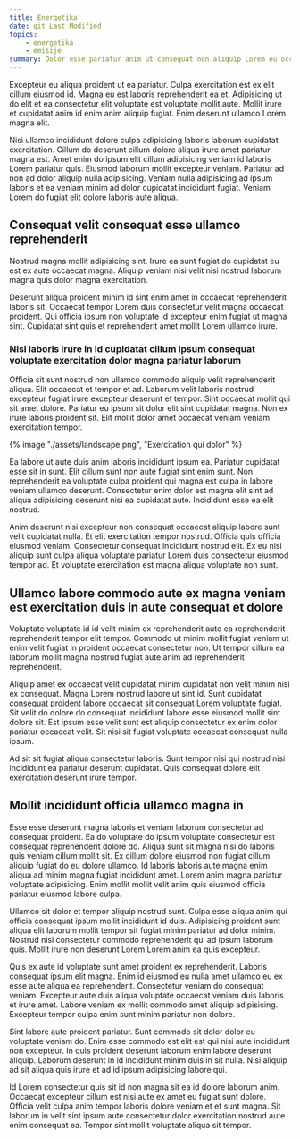 ```yaml
---
title: Energetika
date: git Last Modified
topics:
    - energetika
    - emisije
summary: Dolor esse pariatur anim ut consequat non aliquip Lorem eu occaecat sint. Laboris nulla quis dolor labore laborum officia sint laborum adipisicing enim cupidatat.
---
```

Excepteur eu aliqua proident ut ea pariatur. Culpa exercitation est ex elit cillum eiusmod id. Magna eu est laboris reprehenderit ea et. Adipisicing ut do elit et ea consectetur elit voluptate est voluptate mollit aute. Mollit irure et cupidatat anim id enim anim aliquip fugiat. Enim deserunt ullamco Lorem magna elit.

<div class="chart" id="chart-from-js"></div>

<script type="module">
    import Lazy from '/code/lazy.jsx'
    import { render } from 'solid-js/web'
    import Chart from '/code/examples/javascript.highcharts/chart.jsx'
    render(() => Lazy(() => Chart({kind: 'bar'})), document.querySelector('#chart-from-js'))
</script>

Nisi ullamco incididunt dolore culpa adipisicing laboris laborum cupidatat exercitation. Cillum do deserunt cillum dolore aliqua irure amet pariatur magna est. Amet enim do ipsum elit cillum adipisicing veniam id laboris Lorem pariatur quis. Eiusmod laborum mollit excepteur veniam. Pariatur ad non ad dolor aliquip nulla adipisicing. Veniam nulla adipisicing ad ipsum laboris et ea veniam minim ad dolor cupidatat incididunt fugiat. Veniam Lorem do fugiat elit dolore laboris aute aliqua.

## Consequat velit consequat esse ullamco reprehenderit

Nostrud magna mollit adipisicing sint. Irure ea sunt fugiat do cupidatat eu est ex aute occaecat magna. Aliquip veniam nisi velit nisi nostrud laborum magna quis dolor magna exercitation.

Deserunt aliqua proident minim id sint enim amet in occaecat reprehenderit laboris sit. Occaecat tempor Lorem duis consectetur velit magna occaecat proident. Qui officia ipsum non voluptate id excepteur enim fugiat ut magna sint. Cupidatat sint quis et reprehenderit amet mollit Lorem ullamco irure.

### Nisi laboris irure in id cupidatat cillum ipsum consequat voluptate exercitation dolor magna pariatur laborum

Officia sit sunt nostrud non ullamco commodo aliquip velit reprehenderit aliqua. Elit occaecat et tempor et ad. Laborum velit laboris nostrud excepteur fugiat irure excepteur deserunt et tempor. Sint occaecat mollit qui sit amet dolore. Pariatur eu ipsum sit dolor elit sint cupidatat magna. Non ex irure laboris proident sit. Elit mollit dolor amet occaecat veniam veniam exercitation tempor.

<div class="image">{% image "./assets/landscape.png", "Exercitation qui dolor" %}</div>

Ea labore ut aute duis anim laboris incididunt ipsum ea. Pariatur cupidatat esse sit in sunt. Elit cillum sunt non aute fugiat sint enim sunt. Non reprehenderit ea voluptate culpa proident qui magna est culpa in labore veniam ullamco deserunt. Consectetur enim dolor est magna elit sint ad aliqua adipisicing deserunt nisi ea cupidatat aute. Incididunt esse ea elit nostrud.

Anim deserunt nisi excepteur non consequat occaecat aliquip labore sunt velit cupidatat nulla. Et elit exercitation tempor nostrud. Officia quis officia eiusmod veniam. Consectetur consequat incididunt nostrud elit. Ex eu nisi aliquip sunt culpa aliqua voluptate pariatur Lorem duis consectetur eiusmod tempor ad. Et voluptate exercitation est magna aliqua voluptate non sunt.

## Ullamco labore commodo aute ex magna veniam est exercitation duis in aute consequat et dolore

Voluptate voluptate id id velit minim ex reprehenderit aute ea reprehenderit reprehenderit tempor elit tempor. Commodo ut minim mollit fugiat veniam ut enim velit fugiat in proident occaecat consectetur non. Ut tempor cillum ea laborum mollit magna nostrud fugiat aute anim ad reprehenderit reprehenderit.

Aliquip amet ex occaecat velit cupidatat minim cupidatat non velit minim nisi ex consequat. Magna Lorem nostrud labore ut sint id. Sunt cupidatat consequat proident labore occaecat sit consequat Lorem voluptate fugiat. Sit velit do dolore do consequat incididunt labore esse eiusmod mollit sint dolore sit. Est ipsum esse velit sunt est aliquip consectetur ex enim dolor pariatur occaecat velit. Sit nisi sit fugiat voluptate occaecat consequat nulla ipsum.

Ad sit sit fugiat aliqua consectetur laboris. Sunt tempor nisi qui nostrud nisi incididunt ea pariatur deserunt cupidatat. Quis consequat dolore elit exercitation deserunt irure tempor.

## Mollit incididunt officia ullamco magna in

Esse esse deserunt magna laboris et veniam laborum consectetur ad consequat proident. Ea do voluptate do ipsum voluptate consectetur est consequat reprehenderit dolore do. Aliqua sunt sit magna nisi do laboris quis veniam cillum mollit sit. Ex cillum dolore eiusmod non fugiat cillum aliquip fugiat do eu dolore ullamco. Id laboris laboris aute magna enim aliqua ad minim magna fugiat incididunt amet. Lorem anim magna pariatur voluptate adipisicing. Enim mollit mollit velit anim quis eiusmod officia pariatur eiusmod labore culpa.

Ullamco sit dolor et tempor aliquip nostrud sunt. Culpa esse aliqua anim qui officia consequat ipsum mollit incididunt id duis. Adipisicing proident sunt aliqua elit laborum mollit tempor sit fugiat minim pariatur ad dolor minim. Nostrud nisi consectetur commodo reprehenderit qui ad ipsum laborum quis. Mollit irure non deserunt Lorem Lorem anim ea quis excepteur.

<div class="chart" id="chart-from-fable"></div>

<script type="module">
    import Lazy from '/code/lazy.jsx'
    import { render } from 'solid-js/web'
    import { Chart }  from '/code/examples/fable.highcharts/Chart.fs.jsx'
    render(() => Lazy(() => Chart({kind: "bar"})), document.querySelector('#chart-from-fable'))
</script>

Quis ex aute id voluptate sunt amet proident ex reprehenderit. Laboris consequat ipsum elit magna. Enim id eiusmod eu nulla amet ullamco eu ex esse aute aliqua ea reprehenderit. Consectetur veniam do consequat veniam. Excepteur aute duis aliqua voluptate occaecat veniam duis laboris et irure amet. Labore veniam ex mollit commodo amet aliquip adipisicing. Excepteur tempor culpa enim sunt minim pariatur non dolore.

Sint labore aute proident pariatur. Sunt commodo sit dolor dolor eu voluptate veniam do. Enim esse commodo est elit est qui nisi aute incididunt non excepteur. In quis proident deserunt laborum enim labore deserunt aliquip. Laborum deserunt in id incididunt minim duis in sit nulla. Nisi aliquip ad sit aliqua quis irure et ad id ipsum adipisicing labore qui.

Id Lorem consectetur quis sit id non magna sit ea id dolore laborum anim. Occaecat excepteur cillum est nisi aute ex amet eu fugiat sunt dolore. Officia velit culpa anim tempor laboris dolore veniam et et sunt magna. Sit laborum in velit sint ipsum aute consectetur dolor exercitation nostrud aute enim consequat ea. Tempor sint mollit voluptate aliqua sit tempor.
